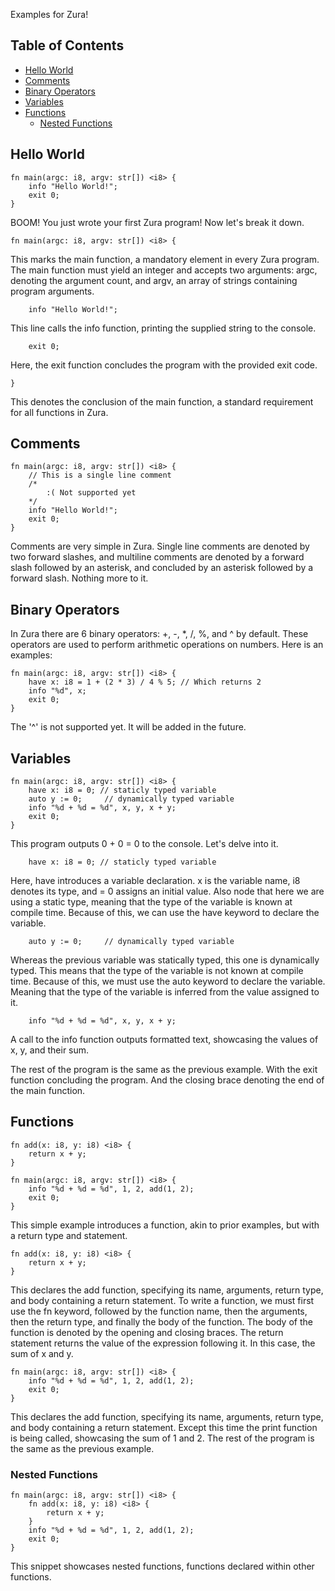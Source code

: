 Examples for Zura!

## Table of Contents
- [Hello World](#hello-world)
- [Comments](#comments)
- [Binary Operators](#binary-operators)
- [Variables](#variables)
- [Functions](#functions)
    - [Nested Functions](#nested-functions)

## Hello World
```zura
fn main(argc: i8, argv: str[]) <i8> {
    info "Hello World!";
    exit 0;
}
```
BOOM! You just wrote your first Zura program! Now let's break it down.

```zura
fn main(argc: i8, argv: str[]) <i8> {
```
This marks the main function, a mandatory element in every Zura program. The main function must yield an integer and accepts two arguments: argc, denoting the argument count, and argv, an array of strings containing program arguments.

```zura
    info "Hello World!";
```
This line calls the info function, printing the supplied string to the console.

```zura
    exit 0;
```
Here, the exit function concludes the program with the provided exit code.

```zura
}
```
This denotes the conclusion of the main function, a standard requirement for all functions in Zura.

## Comments
```zura
fn main(argc: i8, argv: str[]) <i8> {
    // This is a single line comment
    /*
        :( Not supported yet
    */
    info "Hello World!";
    exit 0;
}
```
Comments are very simple in Zura. Single line comments are denoted by two forward slashes, and multiline comments are denoted by a forward slash followed by an asterisk, and concluded by an asterisk followed by a forward slash. Nothing more to it.

## Binary Operators
In Zura there are 6 binary operators: +, -, *, /, %, and ^ by default. These operators are used to perform arithmetic operations on numbers. Here is an examples:
```zura
fn main(argc: i8, argv: str[]) <i8> {
    have x: i8 = 1 + (2 * 3) / 4 % 5; // Which returns 2
    info "%d", x;
    exit 0;
}
```

The '^' is not supported yet. It will be added in the future.

## Variables
```zura
fn main(argc: i8, argv: str[]) <i8> {
    have x: i8 = 0; // staticly typed variable
    auto y := 0;     // dynamically typed variable
    info "%d + %d = %d", x, y, x + y;
    exit 0;
}
```
This program outputs 0 + 0 = 0 to the console. Let's delve into it.

```zura
    have x: i8 = 0; // staticly typed variable
```
Here, have introduces a variable declaration. x is the variable name, i8 denotes its type, and = 0 assigns an initial value. Also node 
that here we are using a static type, meaning that the type of the variable is known at compile time. Because of this, we can use the have keyword to declare the variable.

```zura
    auto y := 0;     // dynamically typed variable
```
Whereas the previous variable was statically typed, this one is dynamically typed. This means that the type of the variable is not known at compile time. Because of this, we must use the auto keyword to declare the variable. Meaning that the type of the variable is inferred from the value assigned to it.

```zura
    info "%d + %d = %d", x, y, x + y;
```
A call to the info function outputs formatted text, showcasing the values of x, y, and their sum.

The rest of the program is the same as the previous example. With the exit function concluding the program. And the closing brace denoting the end of the main function.

## Functions
```zura
fn add(x: i8, y: i8) <i8> {
    return x + y;
}

fn main(argc: i8, argv: str[]) <i8> {
    info "%d + %d = %d", 1, 2, add(1, 2);
    exit 0;
}
```
This simple example introduces a function, akin to prior examples, but with a return type and statement.

```zura
fn add(x: i8, y: i8) <i8> {
    return x + y;
}
```
This declares the add function, specifying its name, arguments, return type, and body containing a return statement. To write a function, we must first use the fn keyword, followed by the function name, then the arguments, then the return type, and finally the body of the function. The body of the function is denoted by the opening and closing braces. The return statement returns the value of the expression following it. In this case, the sum of x and y.

```zura
fn main(argc: i8, argv: str[]) <i8> {
    info "%d + %d = %d", 1, 2, add(1, 2);
    exit 0;
}
```
This declares the add function, specifying its name, arguments, return type, and body containing a return statement. Except this time the print function is being called, showcasing the sum of 1 and 2. The rest of the program is the same as the previous example.

### Nested Functions
```zura
fn main(argc: i8, argv: str[]) <i8> {
    fn add(x: i8, y: i8) <i8> {
        return x + y;
    }
    info "%d + %d = %d", 1, 2, add(1, 2);
    exit 0;
}
```
This snippet showcases nested functions, functions declared within other functions.
